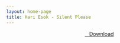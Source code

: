 ```yaml
---
layout: home-page
title: Hari Esok - Silent Please
---
```


<center>
<a href="https://drive.google.com/uc?authuser=0&id=1koQMJW1AyhHoWKTEx1_4zAESnGUqO736&export=download" ><i class="fa fa-caret-down" aria-hidden="true"></i>&nbsp; &nbsp;Download</a>
</center>
